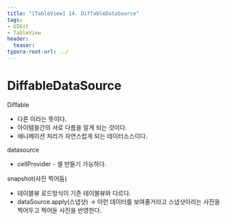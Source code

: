 ```yaml
---
title: "[TableView] 14. DiffableDataSource"
tags: 
- UIKit
- TableView
header: 
  teaser: 
typora-root-url: ../
---
```


<!-- https://www.youtube.com/watch?v=sBybUm8yVbI&list=PLgOlaPUIbynpuq9GKCwAedgWkkPm2Wo8v&index=18 -->

<!-- <img src="/assets/img/2025-05-08-[UIKit]-tableView2/1.png" alt="1" width="50%"> -->

<!-- <img src="{{ '/assets/img/2025-05-08-[UIKit]-tableView2/1.png' | relative_url }}" alt="이미지" width="30%"> -->

# DiffableDataSource
Diffable
- 다른 이라는 뜻이다. 
- 아이템들간의 서로 다름을 알게 되는 것이다.
- 애니메이션 처리가 자연스럽게 되는 데이터소스이다. 

datasource 
- cellProvider - 셀 만들기 가능하다.

snapshot(사진 찍어둠)
- 테이블뷰 로드방식이 기존 테이블뷰와 다르다.
- dataSource.apply(스냅샷) -> 이런 데이터를 보여줄거라고 스냅샷이라는 사진을 찍어두고 찍어둔 사진을 반영한다.

 